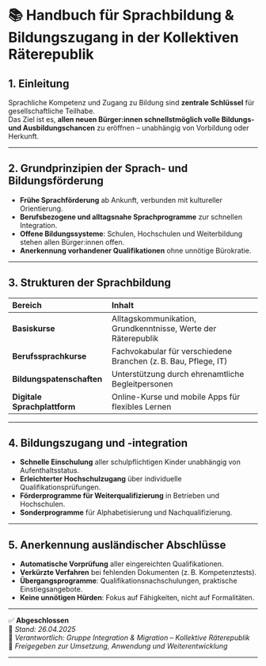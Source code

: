 # 📚 Handbuch für Sprachbildung & Bildungszugang in der Kollektiven Räterepublik

## 1. Einleitung

Sprachliche Kompetenz und Zugang zu Bildung sind **zentrale Schlüssel** für gesellschaftliche Teilhabe.  
Das Ziel ist es, **allen neuen Bürger:innen schnellstmöglich volle Bildungs- und Ausbildungschancen** zu eröffnen – unabhängig von Vorbildung oder Herkunft.

---

## 2. Grundprinzipien der Sprach- und Bildungsförderung

- **Frühe Sprachförderung** ab Ankunft, verbunden mit kultureller Orientierung.
- **Berufsbezogene und alltagsnahe Sprachprogramme** zur schnellen Integration.
- **Offene Bildungssysteme**: Schulen, Hochschulen und Weiterbildung stehen allen Bürger:innen offen.
- **Anerkennung vorhandener Qualifikationen** ohne unnötige Bürokratie.

---

## 3. Strukturen der Sprachbildung

| Bereich | Inhalt |
|:---|:---|
| **Basiskurse** | Alltagskommunikation, Grundkenntnisse, Werte der Räterepublik |
| **Berufssprachkurse** | Fachvokabular für verschiedene Branchen (z. B. Bau, Pflege, IT) |
| **Bildungspatenschaften** | Unterstützung durch ehrenamtliche Begleitpersonen |
| **Digitale Sprachplattform** | Online-Kurse und mobile Apps für flexibles Lernen |

---

## 4. Bildungszugang und -integration

- **Schnelle Einschulung** aller schulpflichtigen Kinder unabhängig von Aufenthaltsstatus.
- **Erleichterter Hochschulzugang** über individuelle Qualifikationsprüfungen.
- **Förderprogramme für Weiterqualifizierung** in Betrieben und Hochschulen.
- **Sonderprogramme** für Alphabetisierung und Nachqualifizierung.

---

## 5. Anerkennung ausländischer Abschlüsse

- **Automatische Vorprüfung** aller eingereichten Qualifikationen.
- **Verkürzte Verfahren** bei fehlenden Dokumenten (z. B. Kompetenztests).
- **Übergangsprogramme**: Qualifikationsnachschulungen, praktische Einstiegsangebote.
- **Keine unnötigen Hürden**: Fokus auf Fähigkeiten, nicht auf Formalitäten.

---

✅ **Abgeschlossen**  
📅 *Stand: 26.04.2025*  
🏩 *Verantwortlich: Gruppe Integration & Migration – Kollektive Räterepublik*  
🔐 *Freigegeben zur Umsetzung, Anwendung und Weiterentwicklung*

---
